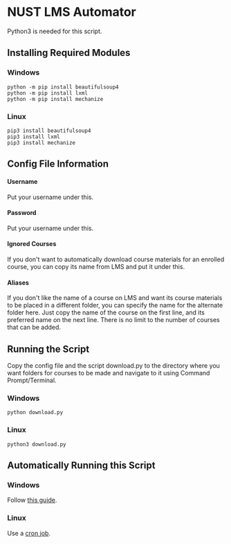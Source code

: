 # NUST LMS Automator

Python3 is needed for this script.

## Installing Required Modules

### Windows

```
python -m pip install beautifulsoup4
python -m pip install lxml
python -m pip install mechanize
```

### Linux

```
pip3 install beautifulsoup4
pip3 install lxml
pip3 install mechanize
```

## Config File Information

#### Username
Put your username under this.

#### Password
Put your username under this.

#### Ignored Courses
If you don't want to automatically download course materials for an enrolled course, you can copy its name from LMS and put it under this.

#### Aliases
If you don't like the name of a course on LMS and want its course materials to be placed in a different folder, you can specify the name for the alternate folder here. Just copy the name of the course on the first line, and its preferred name on the next line. There is no limit to the number of courses that can be added.

## Running the Script

Copy the config file and the script download.py to the directory where you want folders for courses to be made and navigate to it using Command Prompt/Terminal.

### Windows

```
python download.py
```

### Linux

```
python3 download.py
```

## Automatically Running this Script

### Windows

Follow [this guide](https://towardsdatascience.com/automate-your-python-scripts-with-task-scheduler-661d0a40b279).

### Linux

Use a [cron job](https://www.ostechnix.com/a-beginners-guide-to-cron-jobs/).